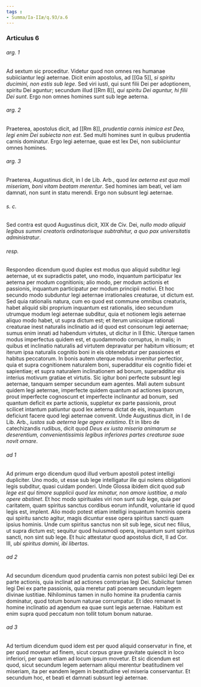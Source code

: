 ```yaml
---
tags : 
- Summa/Ia-IIæ/q.93/a.6
---
```


### Articulus 6

###### arg. 1
Ad sextum sic proceditur. Videtur quod non omnes res humanae subiiciantur legi aeternae. Dicit enim apostolus, ad [[Ga 5]], *si spiritu ducimini, non estis sub lege*. Sed viri iusti, qui sunt filii Dei per adoptionem, spiritu Dei aguntur; secundum illud [[Rm 8]], *qui spiritu Dei aguntur, hi filii Dei sunt*. Ergo non omnes homines sunt sub lege aeterna.

###### arg. 2
Praeterea, apostolus dicit, ad [[Rm 8]], *prudentia carnis inimica est Deo, legi enim Dei subiecta non est*. Sed multi homines sunt in quibus prudentia carnis dominatur. Ergo legi aeternae, quae est lex Dei, non subiiciuntur omnes homines.

###### arg. 3
Praeterea, Augustinus dicit, in I de Lib. Arb., quod *lex aeterna est qua mali miseriam, boni vitam beatam merentur*. Sed homines iam beati, vel iam damnati, non sunt in statu merendi. Ergo non subsunt legi aeternae.

###### s. c.
Sed contra est quod Augustinus dicit, XIX de Civ. Dei, *nullo modo aliquid legibus summi creatoris ordinatorisque subtrahitur, a quo pax universitatis administratur*.

###### resp.
Respondeo dicendum quod duplex est modus quo aliquid subditur legi aeternae, ut ex supradictis patet, uno modo, inquantum participatur lex aeterna per modum cognitionis; alio modo, per modum actionis et passionis, inquantum participatur per modum principii motivi. Et hoc secundo modo subduntur legi aeternae irrationales creaturae, ut dictum est. Sed quia rationalis natura, cum eo quod est commune omnibus creaturis, habet aliquid sibi proprium inquantum est rationalis, ideo secundum utrumque modum legi aeternae subditur, quia et notionem legis aeternae aliquo modo habet, ut supra dictum est; et iterum unicuique rationali creaturae inest naturalis inclinatio ad id quod est consonum legi aeternae; sumus enim innati ad habendum virtutes, ut dicitur in II Ethic. Uterque tamen modus imperfectus quidem est, et quodammodo corruptus, in malis; in quibus et inclinatio naturalis ad virtutem depravatur per habitum vitiosum; et iterum ipsa naturalis cognitio boni in eis obtenebratur per passiones et habitus peccatorum. In bonis autem uterque modus invenitur perfectior, quia et supra cognitionem naturalem boni, superadditur eis cognitio fidei et sapientiae; et supra naturalem inclinationem ad bonum, superadditur eis interius motivum gratiae et virtutis. Sic igitur boni perfecte subsunt legi aeternae, tanquam semper secundum eam agentes. Mali autem subsunt quidem legi aeternae, imperfecte quidem quantum ad actiones ipsorum, prout imperfecte cognoscunt et imperfecte inclinantur ad bonum, sed quantum deficit ex parte actionis, suppletur ex parte passionis, prout scilicet intantum patiuntur quod lex aeterna dictat de eis, inquantum deficiunt facere quod legi aeternae convenit. Unde Augustinus dicit, in I de Lib. Arb., *iustos sub aeterna lege agere existimo*. Et in libro de catechizandis rudibus, dicit quod *Deus ex iusta miseria animarum se deserentium, convenientissimis legibus inferiores partes creaturae suae novit ornare*.

###### ad 1
Ad primum ergo dicendum quod illud verbum apostoli potest intelligi dupliciter. Uno modo, ut esse sub lege intelligatur ille qui nolens obligationi legis subditur, quasi cuidam ponderi. Unde Glossa ibidem dicit quod *sub lege est qui timore supplicii quod lex minatur, non amore iustitiae, a malo opere abstinet*. Et hoc modo spirituales viri non sunt sub lege, quia per caritatem, quam spiritus sanctus cordibus eorum infundit, voluntarie id quod legis est, implent. Alio modo potest etiam intelligi inquantum hominis opera qui spiritu sancto agitur, magis dicuntur esse opera spiritus sancti quam ipsius hominis. Unde cum spiritus sanctus non sit sub lege, sicut nec filius, ut supra dictum est; sequitur quod huiusmodi opera, inquantum sunt spiritus sancti, non sint sub lege. Et huic attestatur quod apostolus dicit, II ad Cor. III, *ubi spiritus domini, ibi libertas*.

###### ad 2
Ad secundum dicendum quod prudentia carnis non potest subiici legi Dei ex parte actionis, quia inclinat ad actiones contrarias legi Dei. Subiicitur tamen legi Dei ex parte passionis, quia meretur pati poenam secundum legem divinae iustitiae. Nihilominus tamen in nullo homine ita prudentia carnis dominatur, quod totum bonum naturae corrumpatur. Et ideo remanet in homine inclinatio ad agendum ea quae sunt legis aeternae. Habitum est enim supra quod peccatum non tollit totum bonum naturae.

###### ad 3
Ad tertium dicendum quod idem est per quod aliquid conservatur in fine, et per quod movetur ad finem, sicut corpus grave gravitate quiescit in loco inferiori, per quam etiam ad locum ipsum movetur. Et sic dicendum est quod, sicut secundum legem aeternam aliqui merentur beatitudinem vel miseriam, ita per eandem legem in beatitudine vel miseria conservantur. Et secundum hoc, et beati et damnati subsunt legi aeternae.

